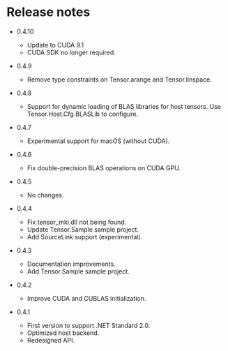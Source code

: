 # Release notes

* 0.4.10
  * Update to CUDA 9.1
  * CUDA SDK no longer required. 

* 0.4.9
  * Remove type constraints on Tensor.arange and Tensor.linspace.

* 0.4.8
  * Support for dynamic loading of BLAS libraries for host tensors.
    Use Tensor.Host.Cfg.BLASLib to configure.

* 0.4.7
  * Experimental support for macOS (without CUDA).

* 0.4.6
  * Fix double-precision BLAS operations on CUDA GPU.

* 0.4.5
  * No changes.

* 0.4.4
  * Fix tensor_mkl.dll not being found.
  * Update Tensor.Sample sample project.
  * Add SourceLink support (experimental).

* 0.4.3
  * Documentation improvements.
  * Add Tensor.Sample sample project.

* 0.4.2
  * Improve CUDA and CUBLAS initialization.

* 0.4.1
  * First version to support .NET Standard 2.0.
  * Optimized host backend.
  * Redesigned API.

